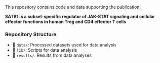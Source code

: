 This repository contains code and data supporting the publication:  

**SATB1 is a subset-specific regulator of JAK-STAT signaling and cellular effector functions in human Treg and CD4 effector T cells**  


### Repository Structure  

- 📂 `data/`: Processed datasets used for data analysis  
- 📂 `lib/`: Scripts for data analysis  
- 📂 `results/`: Results from data analyses  
